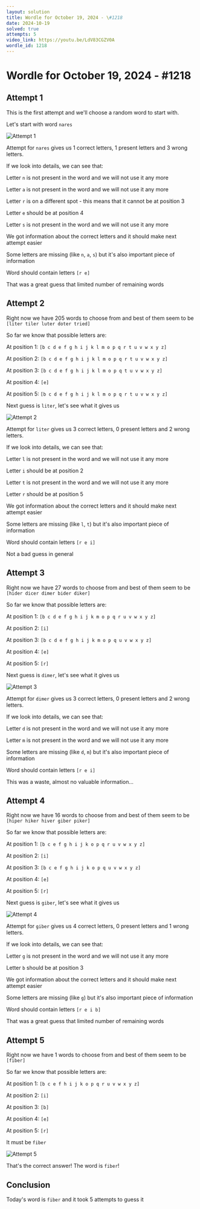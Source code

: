 ```yaml
---
layout: solution
title: Wordle for October 19, 2024 - \#1218
date: 2024-10-19
solved: true
attempts: 5
video_link: https://youtu.be/LdV83CGZV0A
wordle_id: 1218
---
```


# Wordle for October 19, 2024 - \#1218

## Attempt 1

This is the first attempt and we'll choose a random word to start with.

Let's start with word `nares`

![Attempt 1](2024-10-19/attempt-1.png)

Attempt for `nares` gives us 1 correct letters, 1 present letters and 3 wrong letters.

If we look into details, we can see that:

Letter `n` is not present in the word and we will not use it any more

Letter `a` is not present in the word and we will not use it any more

Letter `r` is on a different spot - this means that it cannot be at position 3

Letter `e` should be at position 4

Letter `s` is not present in the word and we will not use it any more

We got information about the correct letters and it should make next attempt easier

Some letters are missing (like `n`, `a`, `s`) but it's also important piece of information

Word should contain letters `[r e]`

That was a great guess that limited number of remaining words



## Attempt 2

Right now we have 205 words to choose from and best of them seem to be `[liter tiler luter doter tried]`

So far we know that possible letters are:

At position 1: `[b c d e f g h i j k l m o p q r t u v w x y z]`

At position 2: `[b c d e f g h i j k l m o p q r t u v w x y z]`

At position 3: `[b c d e f g h i j k l m o p q t u v w x y z]`

At position 4: `[e]`

At position 5: `[b c d e f g h i j k l m o p q r t u v w x y z]`

Next guess is `liter`, let's see what it gives us

![Attempt 2](2024-10-19/attempt-2.png)

Attempt for `liter` gives us 3 correct letters, 0 present letters and 2 wrong letters.

If we look into details, we can see that:

Letter `l` is not present in the word and we will not use it any more

Letter `i` should be at position 2

Letter `t` is not present in the word and we will not use it any more

Letter `r` should be at position 5

We got information about the correct letters and it should make next attempt easier

Some letters are missing (like `l`, `t`) but it's also important piece of information

Word should contain letters `[r e i]`

Not a bad guess in general



## Attempt 3

Right now we have 27 words to choose from and best of them seem to be `[hider dicer dimer bider diker]`

So far we know that possible letters are:

At position 1: `[b c d e f g h i j k m o p q r u v w x y z]`

At position 2: `[i]`

At position 3: `[b c d e f g h i j k m o p q u v w x y z]`

At position 4: `[e]`

At position 5: `[r]`

Next guess is `dimer`, let's see what it gives us

![Attempt 3](2024-10-19/attempt-3.png)

Attempt for `dimer` gives us 3 correct letters, 0 present letters and 2 wrong letters.

If we look into details, we can see that:

Letter `d` is not present in the word and we will not use it any more

Letter `m` is not present in the word and we will not use it any more

Some letters are missing (like `d`, `m`) but it's also important piece of information

Word should contain letters `[r e i]`

This was a waste, almost no valuable information...



## Attempt 4

Right now we have 16 words to choose from and best of them seem to be `[hiper hiker hiver giber piker]`

So far we know that possible letters are:

At position 1: `[b c e f g h i j k o p q r u v w x y z]`

At position 2: `[i]`

At position 3: `[b c e f g h i j k o p q u v w x y z]`

At position 4: `[e]`

At position 5: `[r]`

Next guess is `giber`, let's see what it gives us

![Attempt 4](2024-10-19/attempt-4.png)

Attempt for `giber` gives us 4 correct letters, 0 present letters and 1 wrong letters.

If we look into details, we can see that:

Letter `g` is not present in the word and we will not use it any more

Letter `b` should be at position 3

We got information about the correct letters and it should make next attempt easier

Some letters are missing (like `g`) but it's also important piece of information

Word should contain letters `[r e i b]`

That was a great guess that limited number of remaining words



## Attempt 5

Right now we have 1 words to choose from and best of them seem to be `[fiber]`

So far we know that possible letters are:

At position 1: `[b c e f h i j k o p q r u v w x y z]`

At position 2: `[i]`

At position 3: `[b]`

At position 4: `[e]`

At position 5: `[r]`

It must be `fiber`

![Attempt 5](2024-10-19/attempt-5.png)

That's the correct answer! The word is `fiber`!

## Conclusion

Today's word is `fiber` and it took 5 attempts to guess it

